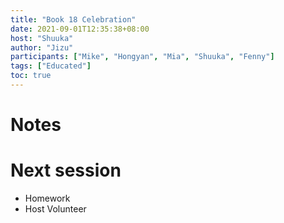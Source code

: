 ```yaml
---
title: "Book 18 Celebration"
date: 2021-09-01T12:35:38+08:00
host: "Shuuka"
author: "Jizu"
participants: ["Mike", "Hongyan", "Mia", "Shuuka", "Fenny"]
tags: ["Educated"]
toc: true
---
```


# Notes



# Next session

- Homework
- Host Volunteer